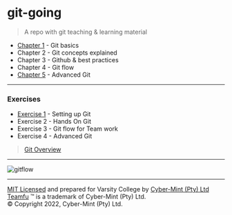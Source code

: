 # git-going

> A repo with git teaching &amp; learning material

* [Chapter 1](./chapters/chapter-01.md) - Git basics
* Chapter 2 - Git concepts explained
* Chapter 3 - Github & best practices
* Chapter 4 - Git flow
* [Chapter 5](./chapters/chapter-05.md) - Advanced Git
---
### Exercises
* [Exercise 1](./chapters/exercises-01.md) - Setting up Git
* Exercise 2 - Hands On Git
* Exercise 3 - Git flow for Team work
* Exercise 4 - Advanced Git

> [Git Overview](./chapters/git-overview.md)
---
![gitflow](https://datasift.github.io/gitflow/GitFlowHotfixBranch.png)

---
[MIT Licensed](LICENSE) and prepared for Varsity College by [Cyber-Mint (Pty) Ltd](https://www.cyber-mint.com)<br>
[Teamfu](https://teamfu.tech) &trade; is a trademark of Cyber-Mint (Pty) Ltd.<br>
&copy; Copyright 2022, Cyber-Mint (Pty) Ltd.  